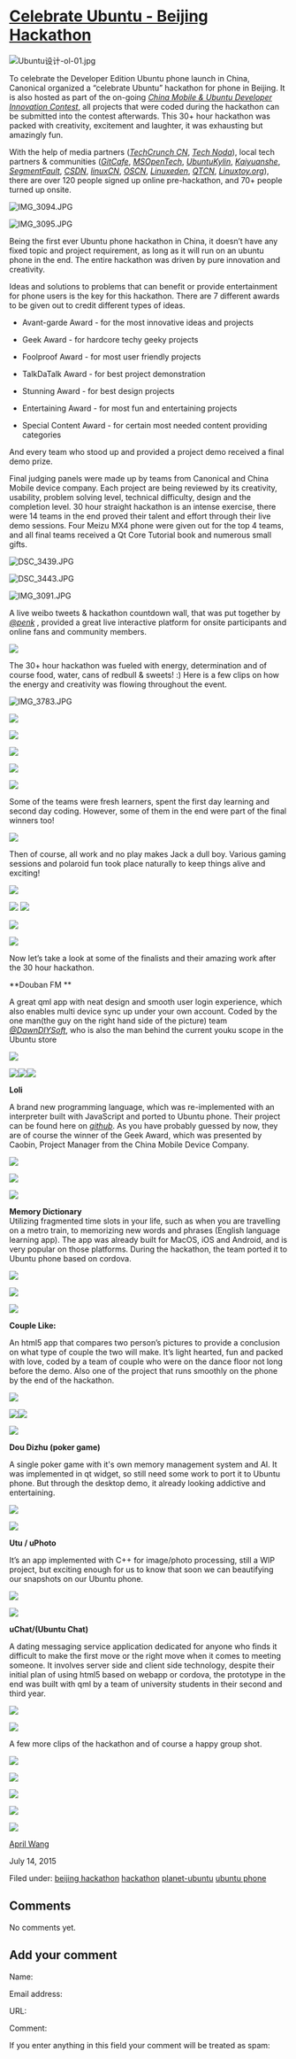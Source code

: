 





#  [Celebrate Ubuntu - Beijing Hackathon](/en/blog/2015/07/14/celebrate-ubuntu-beijing-hackathon-sum/)

![Ubuntu设计-ol-01.jpg](https://lh3.googleusercontent.com/_ZZ0piCQbas7eFCQHDeHUCTDTXUjpf-MuTnsnMWCUeORzrE6M5nJHG7iJ1ChHz0kGK2bDaVIaHczp0kELbNsiRrDxiROPU6A_dbiocCn6dZQdbO-RyWsXDAWS7iNbRD_vvit2tI)

To celebrate the Developer Edition Ubuntu phone launch in China, Canonical
organized a “celebrate Ubuntu” hackathon for phone in Beijing. It is also
hosted as part of the on-going [_China Mobile & Ubuntu Developer Innovation Contest_](http://dream.10086.cn/yecp/match?action=ubuntu&f=ubuntupr&hmsr=ubuntupr), all projects that were coded during the hackathon can be submitted into
the contest afterwards. This 30+ hour hackathon was packed with creativity,
excitement and laughter, it was exhausting but amazingly fun.

With the help of media partners ([_TechCrunch CN_](http://techcrunch.cn/),
[_Tech Noda_](http://technode.com/)), local tech partners & communities
([_GitCafe_](https://gitcafe.com/), [_MSOpenTech_](https://cn.msopentech.com/), [_UbuntuKylin_](http://www.ubuntukylin.com/),
[_Kaiyuanshe_](http://www.kaiyuanshe.org/),
[_SegmentFault_](http://segmentfault.com/), [_CSDN_](http://www.csdn.net/),
[_linuxCN_](https://linux.cn/), [_OSCN_](http://www.oschina.net/),
[_Linuxeden_](http://www.linuxeden.com/), [_QTCN_](http://www.qtcn.org/),
[_Linuxtoy.org_](https://linuxtoy.org/)), there are over 120 people signed up
online pre-hackathon, and 70+ people turned up onsite.

![IMG_3094.JPG](https://lh6.googleusercontent.com/YnKIM5DaGphnP_Xppjs4yHirtMKrtR36s6ILB74RD0WNMNLU8BvhZbwyYlDLw_nXMMBynziwEtoxpSnbG-VKXoMVWPp6FllJzg0g6FYg76ffCYAXfe1_NpsFSjk43ZSaxlmjsYk)

![IMG_3095.JPG](https://lh4.googleusercontent.com/UWdHFiMx3tXW6d1w2nPJ6xY7mP5mltzfs4vIdH0qbim6vXEE-hqg2pc2GEF3ji500qQZTK3-O9s6vDyiXJviD_M615q7k6r09uj7-jx3_PzWR7EcNQ58gxSgOZeNJDjCaac1CaI)

Being the first ever Ubuntu phone hackathon in China, it doesn’t have any
fixed topic and project requirement, as long as it will run on an ubuntu phone
in the end. The entire hackathon was driven by pure innovation and creativity.

Ideas and solutions to problems that can benefit or provide entertainment for
phone users is the key for this hackathon. There are 7 different awards to be
given out to credit different types of ideas.

  * Avant-garde Award - for the most innovative ideas and projects

  * Geek Award - for hardcore techy geeky projects

  * Foolproof Award - for most user friendly projects

  * TalkDaTalk Award - for best project demonstration

  * Stunning Award - for best design projects

  * Entertaining Award - for most fun and entertaining projects

  * Special Content Award - for certain most needed content providing categories

And every team who stood up and provided a project demo received a final demo
prize.

Final judging panels were made up by teams from Canonical and China Mobile
device company. Each project are being reviewed by its creativity, usability,
problem solving level, technical difficulty, design and the completion level.
30 hour straight hackathon is an intense exercise, there were 14 teams in the
end proved their talent and effort through their live demo sessions. Four
Meizu MX4 phone were given out for the top 4 teams, and all final teams
received a Qt Core Tutorial book and numerous small gifts.

![DSC_3439.JPG](https://lh3.googleusercontent.com/W14Rc5kM_xesfN4MwBfNNszJxBrbTQx20kzg5YSaAXcpjX5HGo8J_w4V-pSurBwPfL0pKQbEAUP0QQZE7GFiBb6eW565_sBh5-zWtpUi37VM4LypVyofmNiWrEmDcvavUtcGmBc)

![DSC_3443.JPG](https://lh4.googleusercontent.com/4dUaRoRJOpc4HdLTtt9eZyeDjSHscZa1BvJcje4j3QFndcVM2SdjJGFXVuZUKHnpz_i1HdUM_J5YgpDMC2pxx3aJRPTLgw0iyaZVCKG7RGZhwjYH-fAhIPJRlW3uNiOAQjmpI_8)

![IMG_3091.JPG](https://lh4.googleusercontent.com/tet55_MWASolfRsBVSosuiy5e5oWwz7k4FsWxcYN3XXJTwNmcZgh1Fi_ytG1c_yzKZxLoUImxb6D0oeAWcoKrzWLkCfjvfp38W9KIwKr7ooI8qNI6KlVQNdWs759sJlZUHTFltc)

A live weibo tweets & hackathon countdown wall, that was put together by
[_@penk_](https://twitter.com/penk) , provided a great live interactive
platform for onsite participants and online fans and community members.

![](https://lh4.googleusercontent.com/XJXQd0o9bwiRfVEdAWIMm-i_ss8RP8hlqJb0D53REtg8wPQrL7kYV8WPWmjxQMUUSbBGAHTd3_4vHIwer12TJRA-yG901MwAV4gsNPtFYEYZsbsN-aKTPH8W8yX6gs1DRnwrs0M)

The 30+ hour hackathon was fueled with energy, determination and of course
food, water, cans of redbull & sweets! :) Here is a few clips on how the
energy and creativity was flowing throughout the event.

![IMG_3783.JPG](https://lh3.googleusercontent.com/hIu48tEzlBTKbFmCga41YvkERNKUrq_CgXTMjhWPV0FcynEsi9ZOWXcdTOWjnSv4NW_1VdsdQrB0JrxWUqzS9Ki_MWSAz0WLkeZtmHcgU2Xlf7Q6D1Xj06h9g9dj37oOYxxszyg)

![](https://lh5.googleusercontent.com/zuYWzVeG-jbp0e4id-AtqC6xA--IblsNivGVMQBcIA_jss58MQGlFSCB9v9iKYacF6U2CTf-0lxUFFPnOWC3uJNIW0Dk43kDaqRaS--sHM8TnHtIdZ2j9z4TRKy8Ug4gwJHSJkc)

![](https://lh5.googleusercontent.com/5Jaf3NFUenvyIekFxO1fagEqpCvCZJgH56xLZoEM9dD3Ht2uhXB2YzHDLUAMa74xyEdejjP7QmTK5lOwEaCm6YkhqErhZHkWyksTLsCG4ZwurcC_RyfSG49Rt9fDj2ZUbJ2qM78)

![](https://lh6.googleusercontent.com/gHpfmVjEfLtzA1sjoLvoobGfmCKuvisubSyP-kjGtjfuVxGFZZRW3UB961vmrnvkcbvVKnxfbqBUX2KHoH9UAAWqrMa3yEbhNixXBlfEFAjWotzWZ6393g4L8xuidSGnRoEbZKM)

![](https://lh6.googleusercontent.com/2guqEWi1bD-ECvkoyvOeaXVjcxlaBRwUsWLXB6jDfUzMHxVOLJ_9egdcW-aXNWV-FqqBokqfwgBisnBChaEKA1QF05zibiDBF1yUzlQP9ktzqe3wA2Da9Dk41pGAMkpMK3tgbaA)

![](https://lh4.googleusercontent.com/3GDSwyRnc6KUjSGkXReD4qcf9pigOuXPJ_g-7f56J0csA3TfOmnEKpumfJ776dE7WfOAro5Ce46WhTgb9Z4BW9I6lGBH_8VdKVtN8AH4WMK7nfR4qkiT1GZXeM-uZ7k0KO23nO0)

Some of the teams were fresh learners, spent the first day learning and second
day coding. However, some of them in the end were part of the final winners
too!

![](https://lh6.googleusercontent.com/KFcLYF1-t1sLoUWec57wuPsNZyNYThvIlPwA5n432evU40im0VMXdDbbq7cbTlWIwbqkwCd6p1OrRoo5Dvc6GxT7m2qSTJ_l2DshWioLTzXZIO0M-gEa04wWiN_XqDVbC5nUPn8)

Then of course, all work and no play makes Jack a dull boy. Various gaming
sessions and polaroid fun took place naturally to keep things alive and
exciting!

![](https://lh3.googleusercontent.com/BGUZa714E0BYeOpRFYd26ThgZVVjsYlqpLqYNxUVJR293oBIN_n2QNN46wNi8IRD2MiNHDa_-dUY17cB3WRzQBulS22-MiciRFfR_P3_fqABIUgkSfowV1Lsdd2Ec9H02A5B3Wg)

![](https://lh4.googleusercontent.com/BOp1NqTdiqIhsZyYbX1Ub6ORTTPJpRkKhnFqwzHx859g8Zm2GR9L44tKhKiPR98Zi9djr4gEbI7XjHOciQqA_Y_wkO8gEqFzjk3wK22bgy8Lp9butDZ_EBWli6M8Mtb__BMR3-U) ![](https://lh5.googleusercontent.com/dV-TZ8ORTyOPqsySTzEaf-hOcg9N1G4Uo2v1FerKLFcBRYoXqeM4gWAxGRoO2WABUenCa613a9WnuYfHAB9kcjVhFLXCS68Yp314dh1MCdIdFm6_l7cZ-NG1BSEyzATQsAT9LdE)

![](https://lh5.googleusercontent.com/xbhBvFwBcQmBJRkH3LMS0RKVrpnQDf0557UoJg6_0mnVmVJ0RNQq066_a5mCq1WY7cbciiI_3IaHYJgYtXNasoo2hxX4rX6I3DPVK9Pwhh49uEWdUFxQSjGy_7uKjXDEOWieomk)

![](https://lh5.googleusercontent.com/kMTl97rz_Gf2QTSLtb7Xn96AmnfTiQKNr9rq6AhMTbFmWueAaCHULXfcaYCesIzuchThwnPZaBFUDHHklTvkY8Z6gPThM7GNv1Pyi1PgSgIKxuSfpwA9gHA5BlR0wMcaqwuF99g)

Now let’s take a look at some of the finalists and their amazing work after
the 30 hour hackathon.

**Douban FM **

A great qml app with neat design and smooth user login experience, which also
enables multi device sync up under your own account. Coded by the one man(the
guy on the right hand side of the picture) team
[_@DawnDIYSoft_](https://twitter.com/dawndiysoft), who is also the man behind
the current youku scope in the Ubuntu store

![](https://lh5.googleusercontent.com/2bp7KbFCJVt7ZthtXd6oHty0OUV-Zd8devsmevBDYYvs09_BtBjnIYow_cuEZGafDjyHmiYPf2pueAitYGCAaCjHEtm2Fc4pgXxhcAJmnCGsPC8CmInQ2tj083kMw_MoJQS6TYQ)

![](https://lh6.googleusercontent.com/RUCnseeI6IQNoX50cpbvTrRwhpkZL8vn_MJOGDDkSQG5sYVWpuv4bFKlTUT2LskRzwOnEVpmepmfs9jjy-SH3a3qEUL3H-3Ezfi4pDxapGuxs3E36bgvaLLFBLCxic7b3RNn4bk)![](https://lh6.googleusercontent.com/ncByVCXqIN5DCyAIf4zZuKFaq40akMvkbrpEoXGB_yqsTxKLpQzsBuUXMog-Zt6pERrv-rbK_8Sx36sh3VBenotG9bzHtMcSUIQx_HCqSe2iDDbX297RKT35w4sWm2itQ95mzf0)![](https://lh4.googleusercontent.com/9X2GZLnLc7-9mtcbn8_YsNpokFxaU-uUhGaarNvGDlqdcsCddK_3wgQkhH4vsMZihc2Fcfh7Pn1Jb2dhpA05r-yt2PvV1qoao6Urb5UiMzlfbR0xvLuU6dyEPDN9JBK7Yr1fDk0)

**Loli**

A brand new programming language, which was re-implemented with an interpreter
built with JavaScript and ported to Ubuntu phone. Their project can be found
here on
[_github_](https://github.com/Z-Shang/LoLi/blob/master/doc/LanguageDesign). As
you have probably guessed by now, they are of course the winner of the Geek
Award, which was presented by Caobin, Project Manager from the China Mobile
Device Company.

![](https://lh5.googleusercontent.com/UTuaU_zKfjkHvFJPz4-DB67IDuHVAJ-41xD6yejIM1kFc4j_Xs9LR1wf-8HrnHB1HjsfChsGcMZgza9_B7hJ56q1xy4Wz0HXFISqWsv6xh7pGGyzhXr0tbcZyaoAqkht2wdnKaM)

![](https://lh3.googleusercontent.com/6rNQXh1TTfwughkFwdVo6wU94oQjMc5uy_Ik-A5HicWRO0fElHeO-NGRh8mvsLjrJ3ZYQNX_14vz2SLyiDWLDF6mYARdgkzuYiPgVDPqWXEuBXNwnvPp_kGWmZ-cL-jpIzIDWu0)

![](https://lh5.googleusercontent.com/J9VUXnhvMHsgzeabRU1LMDJDkjn9pnLmiNDQPvofT2XpwAV8I0LgP-iaHgDw7NEfukFG2GmbfSUmp2-DDqmLYdnnH3sDUikwRyxSJilrDLVUGqBtxJBsH7v6Anoi2UGGhVbsPcE)

**Memory Dictionary**  
Utilizing fragmented time slots in your life, such as when you are travelling
on a metro train, to memorizing new words and phrases (English language
learning app). The app was already built for MacOS, iOS and Android, and is
very popular on those platforms. During the hackathon, the team ported it to
Ubuntu phone based on cordova.

![](https://lh4.googleusercontent.com/Jkg6mlXqZdztiK1VPKwXHLtM9OntGNYSJKFu2_88whu-Zj8DaHjdGSeZSVHYFt2Q1dx_ZM25vW3Mejt0_RyPuw9lCyEAXsyfEB2ujiDJOT_BKiPyT4bXRhF84hVjCYc5ENRl2I0)

![](https://lh5.googleusercontent.com/XqlCB0rsCFAkNdv9jqXhIU6UKYyASNgRQz2IXynUH2H6OJmlOnq0od03k3C-K6jclzeb0NqwHRXY5bSq18CclP7nhMt_u3CxS_9SVcxsCH8m4Lvh1urxP79JTs9BQDAGD5tk3OE)

![](https://lh5.googleusercontent.com/-3fnDCWGg_CwpiaAbgJtr1xfXBCsFGGBz4cEGyq4MyDrqsxpVQpfnQrTa18O81sQd6bqGoE2868CmfqURAdUfKaCejxj3QmDzGZctU69x43UZnyDlS_8JU6rzm65zcSInjWPQmY)

**Couple Like:**

An html5 app that compares two person’s pictures to provide a conclusion on
what type of couple the two will make. It’s light hearted, fun and packed with
love, coded by a team of couple who were on the dance floor not long before
the demo. Also one of the project that runs smoothly on the phone by the end
of the hackathon.

![](https://lh3.googleusercontent.com/rY3E4o8WUmU-dSrc9PLmydwNpjmds1VACFhXpHQHYFs4DMsIyyyCeNIg7mtaj1t-MJ41Iv1ANuxUkEzWBR51MWg6j2wKBnqQO8epzBIslMt8pF7LLXhJhC4vLRSQmVsRb2EslmU)

![](https://lh5.googleusercontent.com/-ASPYa5jE8WlNlGsqHfByKbtxVhay0OEmtVNStLNtS7JDDcrSjxNeERHdaiqwJ5GRFGywTdVNaQ1qt9M1gulHt9hWvmKvW5gWWomtPKJ3rrbWStgftlSxG-wzbc9yYzypDZLkg4)![](https://lh4.googleusercontent.com/5R6dNJmxsq_bTqZzbo-ebWZvd8EnS4UQ2QLe7tSX5LupoDILmCmy2zYEhVXfsMRpHFUOZswBoSoAvAz2ccSLxPz3qCAAhDWGme6EpWFI9BPokR8WwMan1ocIwY5QMSPFgRqG1hI)

![](https://lh6.googleusercontent.com/Sh6YRcuzD0z0ne2YXDcab1TVQdoplD5dTzTtjT0LHuXRj3Rjv0pIwKyYUXg2giD_vvvlWTkVVwsWsyuWzV6hxnkGyc0tVespOUSjbNEw3bJTX46wcuG6NNkT5BUudF5X_KmdP4g)

**Dou Dizhu (poker game)**

A single poker game with it's own memory management system and AI. It was
implemented in qt widget, so still need some work to port it to Ubuntu phone.
But through the desktop demo, it already looking addictive and entertaining.

![](https://lh6.googleusercontent.com/UyYoA1htvMBNDOHhADdhX2UPhNtTg4caK9JSaeZ6Vqafg9fh7v9N0eWIoXlw3LuCjV-ZP9rMsz8VkyhIk7oSU4V9iYwN3gkM9L3S5eGcYtMisGrPBlqqf4KSKzQ9Z_-J4mWJRmE)

![](https://lh6.googleusercontent.com/gQ52ttEssStuPWt_HfAUR407cptjV3-YuFGw_RL0uyXIRLcwV5rgC4cjeZQR-sfGFByMXsvhJJJOJfiWi9s0dRPKInVITovCslapzukLM2hG_Jjqji3NVA4MrMS711yNPy60czw)

**Utu / uPhoto**

It’s an app implemented with C++ for image/photo processing, still a WIP
project, but exciting enough for us to know that soon we can beautifying our
snapshots on our Ubuntu phone.

![](https://lh4.googleusercontent.com/NqrANugGTj5wuLQ2yWur-UPPCtwlZghKH7mPwwPXDwLFkTLH1kJvF9WiGSVV-6wvDKft5T3ynywgYtGbYQgSYJht6K7SqwTeRmP6VGuT2u0UmwaLMi996z0VJ7P1FdLC83GKBFY)

![](https://lh6.googleusercontent.com/dreEOZFp3vOuD7yg7Kb156G8_-EajcOIv8miqm9TE-f5SlwGywE_XqqB7m5AtAfAcTXkmJGI_cTUFF38vTI3QjFrxVe8X0UzIWxafP-JOCla77FDZtAH-L5tAu5wZm4gbTpN1dM)

**uChat/(Ubuntu Chat)**

A dating messaging service application dedicated for anyone who finds it
difficult to make the first move or the right move when it comes to meeting
someone. It involves server side and client side technology, despite their
initial plan of using html5 based on webapp or cordova, the prototype in the
end was built with qml by a team of university students in their second and
third year.

![](https://lh6.googleusercontent.com/3Q8kMle7nFMONj2NKOF-DXy6K3Vd2fYkWbWA3p1rk18sCPMbKOfsk648hEuu2-MxPUusjscVMlH9RuasftfsCzysITblAPIg3UvgtnuCDYzAf-S_s1_n0N8tMxD6pYimZYPvQa8)

![](https://lh5.googleusercontent.com/SVJQyszJQRSqT-YKfcPvge-TI79qaKgOt8Wlu8BkYPzq8G6MExT3yJ1xn40KfI4Thr1zzstMxvdW8kGg0SfB_yYRL-aPc6Crus_89NgclHLyV7DnO43eFRcpqJhkjVPWm_JLjcY)

A few more clips of the hackathon and of course a happy group shot.

![](https://lh6.googleusercontent.com/DtbSffY7ggGErCc78P1qQQVTZmWJ_DmEpmI3iT8RUt_e-xM6KKf0GOeH_WOTUYmoEzoJSicgAzpNazBF34uyBDBR1r-dBdTtGl5TnC6nRAK-eMWIb_hLXwtPG5qumYoUDBbox3M)

![](https://lh4.googleusercontent.com/NSnT51JaGfwSRbX44DfhFxtiay7ti7mNwBEDUSnp3jeZIFQIHgFgLHt9He72Z_Ota5wrAg14KkePBVjjR0UHr6N8Q9qqovHQiXuwzk_yOD0UomrKOKdG6sw-PYd4GYqcXLgo7cI)

![](https://lh3.googleusercontent.com/IpSHfKCcTAqcWQ43wUAGQy2FakqlmGP19JG6_gzsyAGwmQFP6bZVG3s9u4Ho0Ub0R3zeEFRHtD4hHeUzGJ8Al2-Mol0VVrbuoIBp_DyWcgyXhN3-BL7GVBFvGDQo10eHK7BxDAU)

![](https://lh3.googleusercontent.com/qsfUqpxf-gOqi_8ONiTS_n15skmF5mrwkJB8EsAdptkU5fwdzuaaktdyfyfqRCFpToKB0EgtatdzEMNDT79svEquJroHx0dyUncGFdbQS1FnUk9lxK_nxjJIDEhlDCPMczfYE3A)

![](https://lh5.googleusercontent.com/D_1NQ51N0zKEuCOb01APV1OI6qVi8o3G4vsyPTAO0ora6CM4trabEjF_wV1N5LpZi_8dYYXONQVdZYsQ2iJMN4sDSXCjXBLKThB6SnwgFK-fh--U_ybmw9AT3mz3bSeNlxPSevg)

[April Wang](/en/blog/authors/aprilswang/)

July 14, 2015

Filed under: [beijing hackathon](/en/blog/tags/beijing%20hackathon/)
[hackathon](/en/blog/tags/hackathon/) [planet-ubuntu](/en/blog/tags/planet-ubuntu/) [ubuntu phone](/en/blog/tags/ubuntu%20phone/)





## Comments

No comments yet.

## Add your comment

Name:

Email address:

URL:

Comment:

If you enter anything in this field your comment will be treated as spam:





